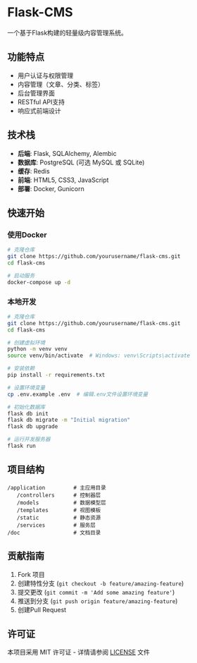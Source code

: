 # Flask-CMS

一个基于Flask构建的轻量级内容管理系统。

## 功能特点

- 用户认证与权限管理
- 内容管理（文章、分类、标签）
- 后台管理界面
- RESTful API支持
- 响应式前端设计

## 技术栈

- **后端**: Flask, SQLAlchemy, Alembic
- **数据库**: PostgreSQL (可选 MySQL 或 SQLite)
- **缓存**: Redis
- **前端**: HTML5, CSS3, JavaScript
- **部署**: Docker, Gunicorn

## 快速开始

### 使用Docker

```bash
# 克隆仓库
git clone https://github.com/yourusername/flask-cms.git
cd flask-cms

# 启动服务
docker-compose up -d
```

### 本地开发

```bash
# 克隆仓库
git clone https://github.com/yourusername/flask-cms.git
cd flask-cms

# 创建虚拟环境
python -m venv venv
source venv/bin/activate  # Windows: venv\Scripts\activate

# 安装依赖
pip install -r requirements.txt

# 设置环境变量
cp .env.example .env  # 编辑.env文件设置环境变量

# 初始化数据库
flask db init
flask db migrate -m "Initial migration"
flask db upgrade

# 运行开发服务器
flask run
```

## 项目结构

```
/application         # 主应用目录
   /controllers      # 控制器层
   /models           # 数据模型层
   /templates        # 视图模板
   /static           # 静态资源
   /services         # 服务层
/doc                 # 文档目录
```

## 贡献指南

1. Fork 项目
2. 创建特性分支 (`git checkout -b feature/amazing-feature`)
3. 提交更改 (`git commit -m 'Add some amazing feature'`)
4. 推送到分支 (`git push origin feature/amazing-feature`)
5. 创建Pull Request

## 许可证

本项目采用 MIT 许可证 - 详情请参阅 [LICENSE](LICENSE) 文件 